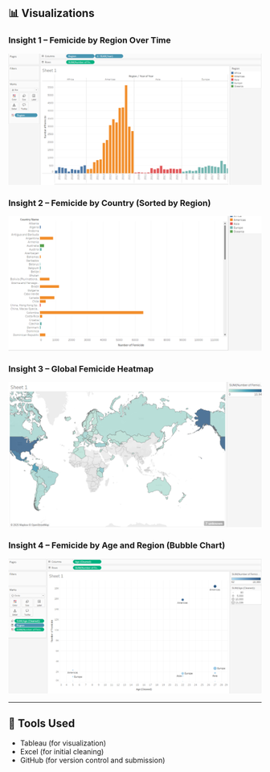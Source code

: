 ## 📊 Visualizations

### Insight 1 – Femicide by Region Over Time
![Insight 1](visualizations/Insight%201.png)

### Insight 2 – Femicide by Country (Sorted by Region)
![Insight 2a](visualizations/Insight%202a.png)

### Insight 3 – Global Femicide Heatmap
![Insight 3](visualizations/Insight%203.png)

### Insight 4 – Femicide by Age and Region (Bubble Chart)
![Insight 4](visualizations/Insight%204.png)

---

## 🔧 Tools Used

- Tableau (for visualization)
- Excel (for initial cleaning)
- GitHub (for version control and submission)
